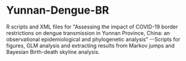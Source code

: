 # Yunnan-Dengue-BR
R scripts and XML files for "Assessing the impact of COVID-19 border restrictions on dengue transmission in Yunnan Province, China: an observational epidemiological and phylogenetic analysis"
--Scripts for figures, GLM analysis and extracting results from Markov jumps and Bayesian Birth-death skyline analysis.
